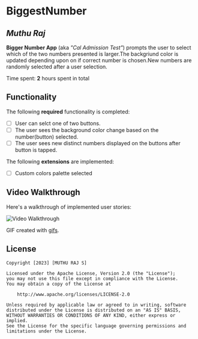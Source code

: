 # BiggestNumber 

## *Muthu Raj*

**Bigger Number App** (aka *"Cal Admission Test"*) prompts the user to select which of the two numbers presented is larger.The backgriund color is updated depending upon on if correct number is chosen.New numbers are randomly selected after a user selection.

Time spent: **2** hours spent in total

## Functionality 

The following **required** functionality is completed:

* [ ] User can selct one of two buttons.
* [ ] The user sees the background color change based on the number(button) selected.
* [ ] The user sees new distinct numbers displayed on the buttons after button is tapped.

The following **extensions** are implemented:

* [ ] Custom colors palette selected

## Video Walkthrough

Here's a walkthrough of implemented user stories:

<img src='https://j.gifs.com/Y7DVDO.gif' title='Video Walkthrough' width='' alt='Video Walkthrough' />

GIF created with [gifs](https://gifs.com/).

## License

    Copyright [2023] [MUTHU RAJ S]

    Licensed under the Apache License, Version 2.0 (the "License");
    you may not use this file except in compliance with the License.
    You may obtain a copy of the License at

        http://www.apache.org/licenses/LICENSE-2.0

    Unless required by applicable law or agreed to in writing, software
    distributed under the License is distributed on an "AS IS" BASIS,
    WITHOUT WARRANTIES OR CONDITIONS OF ANY KIND, either express or implied.
    See the License for the specific language governing permissions and
    limitations under the License.
